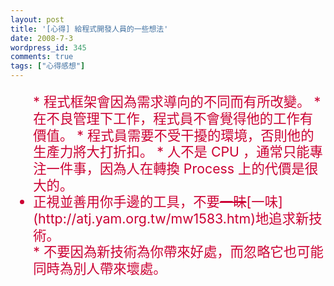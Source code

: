 ```yaml
---
layout: post
title: '[心得] 給程式開發人員的一些想法'
date: 2008-7-3
wordpress_id: 345
comments: true
tags: ["心得感想"]
---
```

<ul style="font-size:16pt;color:#CC0033;line-height:20pt;">
* 程式框架會因為需求導向的不同而有所改變。
* 在不良管理下工作，程式員不會覺得他的工作有價值。
* 程式員需要不受干擾的環境，否則他的生產力將大打折扣。
* 人不是 CPU ，通常只能專注一件事，因為人在轉換 Process 上的代價是很大的。
<li>正視並善用你手邊的工具，不要<del>一昧</del>[一味](http://atj.yam.org.tw/mw1583.htm)地追求新技術。 </li>
* 不要因為新技術為你帶來好處，而忽略它也可能同時為別人帶來壞處。

